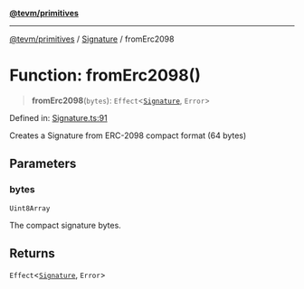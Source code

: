 [**@tevm/primitives**](../../../README.md)

***

[@tevm/primitives](../../../globals.md) / [Signature](../README.md) / fromErc2098

# Function: fromErc2098()

> **fromErc2098**(`bytes`): `Effect`\<[`Signature`](../interfaces/Signature.md), `Error`\>

Defined in: [Signature.ts:91](https://github.com/evmts/tevm-monorepo/blob/main/packages/primitives/src/Signature.ts#L91)

Creates a Signature from ERC-2098 compact format (64 bytes)

## Parameters

### bytes

`Uint8Array`

The compact signature bytes.

## Returns

`Effect`\<[`Signature`](../interfaces/Signature.md), `Error`\>
